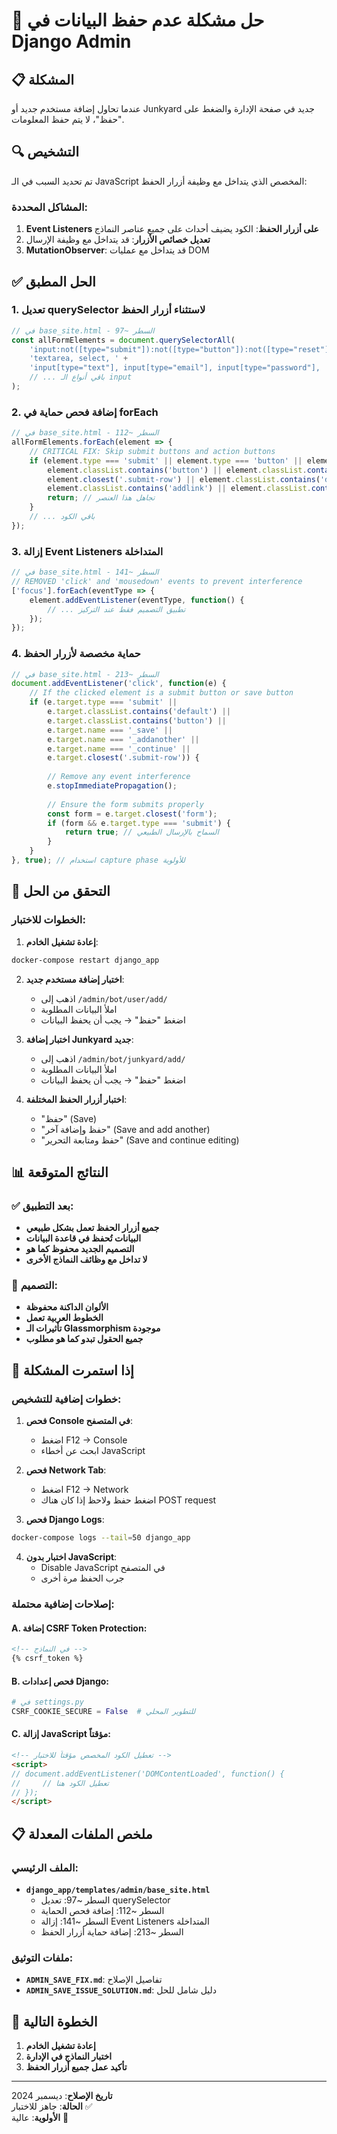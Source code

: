 # 🔧 حل مشكلة عدم حفظ البيانات في Django Admin

## 📋 المشكلة

عندما تحاول إضافة مستخدم جديد أو Junkyard جديد في صفحة الإدارة والضغط على "حفظ"، لا يتم حفظ المعلومات.

## 🔍 التشخيص

تم تحديد السبب في الـ JavaScript المخصص الذي يتداخل مع وظيفة أزرار الحفظ:

### المشاكل المحددة:
1. **Event Listeners على أزرار الحفظ**: الكود يضيف أحداث على جميع عناصر النماذج
2. **تعديل خصائص الأزرار**: قد يتداخل مع وظيفة الإرسال
3. **MutationObserver**: قد يتداخل مع عمليات DOM

## ✅ الحل المطبق

### 1. **تعديل querySelector لاستثناء أزرار الحفظ**

```javascript
// في base_site.html - السطر ~97
const allFormElements = document.querySelectorAll(
    'input:not([type="submit"]):not([type="button"]):not([type="reset"]):not(.button):not(.deletelink):not(.addlink), ' +
    'textarea, select, ' +
    'input[type="text"], input[type="email"], input[type="password"], ' +
    // ... باقي أنواع الـ input
);
```

### 2. **إضافة فحص حماية في forEach**

```javascript
// في base_site.html - السطر ~112
allFormElements.forEach(element => {
    // CRITICAL FIX: Skip submit buttons and action buttons
    if (element.type === 'submit' || element.type === 'button' || element.type === 'reset' ||
        element.classList.contains('button') || element.classList.contains('submit-row') ||
        element.closest('.submit-row') || element.classList.contains('deletelink') ||
        element.classList.contains('addlink') || element.classList.contains('default')) {
        return; // تجاهل هذا العنصر
    }
    // ... باقي الكود
});
```

### 3. **إزالة Event Listeners المتداخلة**

```javascript
// في base_site.html - السطر ~141
// REMOVED 'click' and 'mousedown' events to prevent interference
['focus'].forEach(eventType => {
    element.addEventListener(eventType, function() {
        // ... تطبيق التصميم فقط عند التركيز
    });
});
```

### 4. **حماية مخصصة لأزرار الحفظ**

```javascript
// في base_site.html - السطر ~213
document.addEventListener('click', function(e) {
    // If the clicked element is a submit button or save button
    if (e.target.type === 'submit' || 
        e.target.classList.contains('default') ||
        e.target.classList.contains('button') ||
        e.target.name === '_save' ||
        e.target.name === '_addanother' ||
        e.target.name === '_continue' ||
        e.target.closest('.submit-row')) {
        
        // Remove any event interference
        e.stopImmediatePropagation();
        
        // Ensure the form submits properly
        const form = e.target.closest('form');
        if (form && e.target.type === 'submit') {
            return true; // السماح بالإرسال الطبيعي
        }
    }
}, true); // استخدام capture phase للأولوية
```

## 🧪 التحقق من الحل

### الخطوات للاختبار:

1. **إعادة تشغيل الخادم**:
```bash
docker-compose restart django_app
```

2. **اختبار إضافة مستخدم جديد**:
   - اذهب إلى `/admin/bot/user/add/`
   - املأ البيانات المطلوبة
   - اضغط "حفظ" → يجب أن يحفظ البيانات

3. **اختبار إضافة Junkyard جديد**:
   - اذهب إلى `/admin/bot/junkyard/add/`
   - املأ البيانات المطلوبة  
   - اضغط "حفظ" → يجب أن يحفظ البيانات

4. **اختبار أزرار الحفظ المختلفة**:
   - "حفظ" (Save)
   - "حفظ وإضافة آخر" (Save and add another)
   - "حفظ ومتابعة التحرير" (Save and continue editing)

## 📊 النتائج المتوقعة

### ✅ بعد التطبيق:
- **جميع أزرار الحفظ تعمل بشكل طبيعي**
- **البيانات تُحفظ في قاعدة البيانات**
- **التصميم الجديد محفوظ كما هو**
- **لا تداخل مع وظائف النماذج الأخرى**

### 🎨 التصميم:
- **الألوان الداكنة محفوظة**
- **الخطوط العربية تعمل**
- **تأثيرات الـ Glassmorphism موجودة**
- **جميع الحقول تبدو كما هو مطلوب**

## 🚨 إذا استمرت المشكلة

### خطوات إضافية للتشخيص:

1. **فحص Console في المتصفح**:
   - اضغط F12 → Console
   - ابحث عن أخطاء JavaScript

2. **فحص Network Tab**:
   - اضغط F12 → Network
   - اضغط حفظ ولاحظ إذا كان هناك POST request

3. **فحص Django Logs**:
```bash
docker-compose logs --tail=50 django_app
```

4. **اختبار بدون JavaScript**:
   - Disable JavaScript في المتصفح
   - جرب الحفظ مرة أخرى

### إصلاحات إضافية محتملة:

#### A. إضافة CSRF Token Protection:
```html
<!-- في النماذج -->
{% csrf_token %}
```

#### B. فحص إعدادات Django:
```python
# في settings.py
CSRF_COOKIE_SECURE = False  # للتطوير المحلي
```

#### C. إزالة JavaScript مؤقتاً:
```html
<!-- تعطيل الكود المخصص مؤقتاً للاختبار -->
<script>
// document.addEventListener('DOMContentLoaded', function() {
//     // تعطيل الكود هنا
// });
</script>
```

## 📋 ملخص الملفات المعدلة

### الملف الرئيسي:
- **`django_app/templates/admin/base_site.html`**
  - السطر ~97: تعديل querySelector
  - السطر ~112: إضافة فحص الحماية
  - السطر ~141: إزالة Event Listeners المتداخلة
  - السطر ~213: إضافة حماية أزرار الحفظ

### ملفات التوثيق:
- **`ADMIN_SAVE_FIX.md`**: تفاصيل الإصلاح
- **`ADMIN_SAVE_ISSUE_SOLUTION.md`**: دليل شامل للحل

## 🔄 الخطوة التالية

1. **إعادة تشغيل الخادم**
2. **اختبار النماذج في الإدارة**
3. **تأكيد عمل جميع أزرار الحفظ**

---

**تاريخ الإصلاح**: ديسمبر 2024  
**الحالة**: جاهز للاختبار ✅  
**الأولوية**: عالية 🔴
